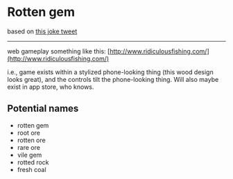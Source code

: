 # Rotten gem
based on [this joke tweet](https://twitter.com/websigh/status/447090345437069312)

---

web gameplay something like this:
[http://www.ridiculousfishing.com/](http://www.ridiculousfishing.com/)

i.e., game exists within a stylized phone-looking thing
(this wood design looks great), and the controls tilt the
phone-looking thing. Will also maybe exist in app store, 
who knows.

## Potential names
+ rotten gem
+ root ore
+ rotten ore
+ rare ore
+ vile gem
+ rotted rock
+ fresh coal
